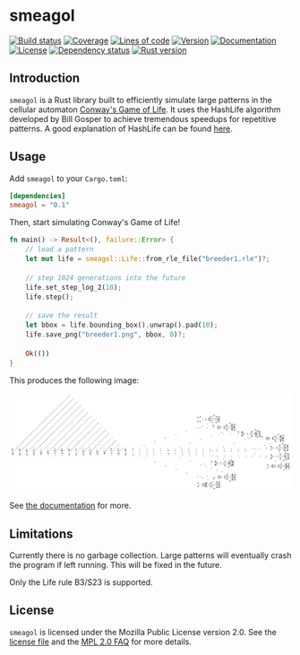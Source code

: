 # smeagol

[![Build status](https://img.shields.io/travis/com/billyrieger/smeagol.svg)](https://travis-ci.com/billyrieger/smeagol)
[![Coverage](https://img.shields.io/codecov/c/github/billyrieger/smeagol.svg)](https://codecov.io/gh/billyrieger/smeagol/branch/master)
[![Lines of code](https://tokei.rs/b1/github/billyrieger/smeagol)](https://github.com/Aaronepower/tokei)
[![Version](https://img.shields.io/crates/v/smeagol.svg)](https://crates.io/crates/smeagol)
[![Documentation](https://docs.rs/smeagol/badge.svg)](https://docs.rs/smeagol/)
[![License](https://img.shields.io/crates/l/smeagol.svg)](https://github.com/billyrieger/smeagol/blob/master/LICENSE)
[![Dependency status](https://deps.rs/repo/github/billyrieger/smeagol/status.svg)](https://deps.rs/repo/github/billyrieger/smeagol)
[![Rust version](https://img.shields.io/badge/rust-nightly-lightgrey.svg)](https://www.rust-lang.org/)

## Introduction

`smeagol` is a Rust library built to efficiently simulate large patterns in the cellular automaton
[Conway's Game of Life](http://www.conwaylife.com/wiki/Conway%27s_Game_of_Life). It uses the
HashLife algorithm developed by Bill Gosper to achieve tremendous speedups for repetitive patterns.
A good explanation of HashLife can be found
[here](http://www.drdobbs.com/jvm/an-algorithm-for-compressing-space-and-t/184406478).

## Usage

Add `smeagol` to your `Cargo.toml`:

```toml
[dependencies]
smeagol = "0.1"
```

Then, start simulating Conway's Game of Life!

```rust
fn main() -> Result<(), failure::Error> {
    // load a pattern
    let mut life = smeagol::Life::from_rle_file("breeder1.rle")?;

    // step 1024 generations into the future
    life.set_step_log_2(10);
    life.step();

    // save the result
    let bbox = life.bounding_box().unwrap().pad(10);
    life.save_png("breeder1.png", bbox, 0)?;

    Ok(())
}
```

This produces the following image:

![Breeder](./breeder1.png)

See [the documentation](https://docs.rs/smeagol/) for more.

## Limitations

Currently there is no garbage collection. Large patterns will eventually crash the program if left
running. This will be fixed in the future.

Only the Life rule B3/S23 is supported.

## License

`smeagol` is licensed under the Mozilla Public License version 2.0. See the [license
file](https://github.com/billyrieger/smeagol/blob/master/LICENSE) and the [MPL 2.0
FAQ](https://www.mozilla.org/en-US/MPL/2.0/FAQ/) for more details.
